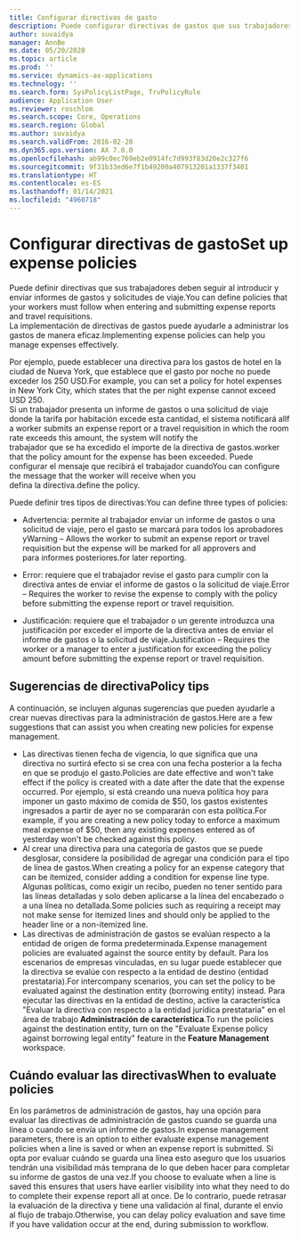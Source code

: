 ```yaml
---
title: Configurar directivas de gasto
description: Puede configurar directivas de gastos que sus trabajadores deben seguir al introducir y enviar informes de gastos y solicitudes de viaje en Microsoft Dynamics 365 Finance.
author: suvaidya
manager: AnnBe
ms.date: 05/20/2020
ms.topic: article
ms.prod: ''
ms.service: dynamics-ax-applications
ms.technology: ''
ms.search.form: SysPolicyListPage, TrvPolicyRule
audience: Application User
ms.reviewer: roschlom
ms.search.scope: Core, Operations
ms.search.region: Global
ms.author: suvaidya
ms.search.validFrom: 2016-02-28
ms.dyn365.ops.version: AX 7.0.0
ms.openlocfilehash: ab99c0ec769eb2e0914fc7d993f83d20e2c327f6
ms.sourcegitcommit: 9f31b33ed6e7f1b49200a407913201a1337f3401
ms.translationtype: HT
ms.contentlocale: es-ES
ms.lasthandoff: 01/14/2021
ms.locfileid: "4960718"
---
```

# <a name="set-up-expense-policies"></a><span data-ttu-id="c376b-103">Configurar directivas de gasto</span><span class="sxs-lookup"><span data-stu-id="c376b-103">Set up expense policies</span></span>

<span data-ttu-id="c376b-104">Puede definir directivas que sus trabajadores deben seguir al introducir y enviar informes de gastos y solicitudes de viaje.</span><span class="sxs-lookup"><span data-stu-id="c376b-104">You can define policies that your workers must follow when entering and submitting expense reports and travel requisitions.</span></span>         
<span data-ttu-id="c376b-105">La implementación de directivas de gastos puede ayudarle a administrar los gastos de manera eficaz.</span><span class="sxs-lookup"><span data-stu-id="c376b-105">Implementing expense policies can help you manage expenses effectively.</span></span>         

<span data-ttu-id="c376b-106">Por ejemplo, puede establecer una directiva para los gastos de hotel en la ciudad de Nueva York, que establece que el gasto por noche no puede exceder los 250 USD.</span><span class="sxs-lookup"><span data-stu-id="c376b-106">For example, you can set a policy for hotel expenses in New York City, which states that the per night expense cannot exceed USD 250.</span></span>       
<span data-ttu-id="c376b-107">Si un trabajador presenta un informe de gastos o una solicitud de viaje donde la tarifa por habitación excede esta cantidad, el sistema notificará al</span><span class="sxs-lookup"><span data-stu-id="c376b-107">If a worker submits an expense report or a travel requisition in which the room rate exceeds this amount, the system will notify the</span></span>        
<span data-ttu-id="c376b-108">trabajador que se ha excedido el importe de la directiva de gastos.</span><span class="sxs-lookup"><span data-stu-id="c376b-108">worker that the policy amount for the expense has been exceeded.</span></span> <span data-ttu-id="c376b-109">Puede configurar el mensaje que recibirá el trabajador cuando</span><span class="sxs-lookup"><span data-stu-id="c376b-109">You can configure the message that the worker will receive when you</span></span>        
<span data-ttu-id="c376b-110">defina la directiva.</span><span class="sxs-lookup"><span data-stu-id="c376b-110">define the policy.</span></span>      
        
<span data-ttu-id="c376b-111">Puede definir tres tipos de directivas:</span><span class="sxs-lookup"><span data-stu-id="c376b-111">You can define three types of policies:</span></span>         
        
- <span data-ttu-id="c376b-112">Advertencia: permite al trabajador enviar un informe de gastos o una solicitud de viaje, pero el gasto se marcará para todos los aprobadores y</span><span class="sxs-lookup"><span data-stu-id="c376b-112">Warning – Allows the worker to submit an expense report or travel requisition but the expense will be marked for all approvers and</span></span>        
  <span data-ttu-id="c376b-113">para informes posteriores.</span><span class="sxs-lookup"><span data-stu-id="c376b-113">for later reporting.</span></span>        

- <span data-ttu-id="c376b-114">Error: requiere que el trabajador revise el gasto para cumplir con la directiva antes de enviar el informe de gastos o la solicitud de viaje.</span><span class="sxs-lookup"><span data-stu-id="c376b-114">Error – Requires the worker to revise the expense to comply with the policy before submitting the expense report or travel requisition.</span></span>       
 
 - <span data-ttu-id="c376b-115">Justificación: requiere que el trabajador o un gerente introduzca una justificación por exceder el importe de la directiva antes de enviar el informe de gastos o la solicitud de viaje.</span><span class="sxs-lookup"><span data-stu-id="c376b-115">Justification – Requires the worker or a manager to enter a justification for exceeding the policy amount before submitting the expense report or travel requisition.</span></span>        

## <a name="policy-tips"></a><span data-ttu-id="c376b-116">Sugerencias de directiva</span><span class="sxs-lookup"><span data-stu-id="c376b-116">Policy tips</span></span>
<span data-ttu-id="c376b-117">A continuación, se incluyen algunas sugerencias que pueden ayudarle a crear nuevas directivas para la administración de gastos.</span><span class="sxs-lookup"><span data-stu-id="c376b-117">Here are a few suggestions that can assist you when creating new policies for expense management.</span></span> 
* <span data-ttu-id="c376b-118">Las directivas tienen fecha de vigencia, lo que significa que una directiva no surtirá efecto si se crea con una fecha posterior a la fecha en que se produjo el gasto.</span><span class="sxs-lookup"><span data-stu-id="c376b-118">Policies are date effective and won't take effect if the policy is created with a date after the date that the expense occurred.</span></span> <span data-ttu-id="c376b-119">Por ejemplo, si está creando una nueva política hoy para imponer un gasto máximo de comida de $50, los gastos existentes ingresados a partir de ayer no se compararán con esta política.</span><span class="sxs-lookup"><span data-stu-id="c376b-119">For example, if you are creating a new policy today to enforce a maximum meal expense of $50, then any existing expenses entered as of yesterday won't be checked against this policy.</span></span>
* <span data-ttu-id="c376b-120">Al crear una directiva para una categoría de gastos que se puede desglosar, considere la posibilidad de agregar una condición para el tipo de línea de gastos.</span><span class="sxs-lookup"><span data-stu-id="c376b-120">When creating a policy for an expense category that can be itemized, consider adding a condition for expense line type.</span></span> <span data-ttu-id="c376b-121">Algunas políticas, como exigir un recibo, pueden no tener sentido para las líneas detalladas y solo deben aplicarse a la línea del encabezado o a una línea no detallada.</span><span class="sxs-lookup"><span data-stu-id="c376b-121">Some policies such as requiring a receipt may not make sense for itemized lines and should only be applied to the header line or a non-itemized line.</span></span> 
* <span data-ttu-id="c376b-122">Las directivas de administración de gastos se evalúan respecto a la entidad de origen de forma predeterminada.</span><span class="sxs-lookup"><span data-stu-id="c376b-122">Expense management policies are evaluated against the source entity by default.</span></span> <span data-ttu-id="c376b-123">Para los escenarios de empresas vinculadas, en su lugar puede establecer que la directiva se evalúe con respecto a la entidad de destino (entidad prestataria).</span><span class="sxs-lookup"><span data-stu-id="c376b-123">For intercompany scenarios, you can set the policy to be evaluated against the destination entity (borrowing entity) instead.</span></span> <span data-ttu-id="c376b-124">Para ejecutar las directivas en la entidad de destino, active la característica "Evaluar la directiva con respecto a la entidad jurídica prestataria" en el área de trabajo **Administración de característica**.</span><span class="sxs-lookup"><span data-stu-id="c376b-124">To run the policies against the destination entity, turn on the "Evaluate Expense policy against borrowing legal entity" feature in the **Feature Management** workspace.</span></span>

## <a name="when-to-evaluate-policies"></a><span data-ttu-id="c376b-125">Cuándo evaluar las directivas</span><span class="sxs-lookup"><span data-stu-id="c376b-125">When to evaluate policies</span></span>

<span data-ttu-id="c376b-126">En los parámetros de administración de gastos, hay una opción para evaluar las directivas de administración de gastos cuando se guarda una línea o cuando se envía un informe de gastos.</span><span class="sxs-lookup"><span data-stu-id="c376b-126">In expense management parameters, there is an option to either evaluate expense management policies when a line is saved or when an expense report is submitted.</span></span> <span data-ttu-id="c376b-127">Si opta por evaluar cuándo se guarda una línea esto aseguro que los usuarios tendrán una visibilidad más temprana de lo que deben hacer para completar su informe de gastos de una vez.</span><span class="sxs-lookup"><span data-stu-id="c376b-127">If you choose to evaluate when a line is saved this ensures that users have earlier visibility into what they need to do to complete their expense report all at once.</span></span> <span data-ttu-id="c376b-128">De lo contrario, puede retrasar la evaluación de la directiva y tiene una validación al final, durante el envío al flujo de trabajo.</span><span class="sxs-lookup"><span data-stu-id="c376b-128">Otherwise, you can delay policy evaluation and save time if you have validation occur at the end, during submission to workflow.</span></span>
